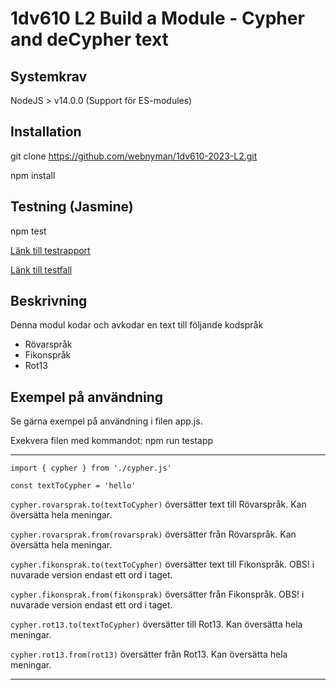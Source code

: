 # 1dv610 L2 Build a Module - Cypher and deCypher text

## Systemkrav
NodeJS > v14.0.0 (Support för ES-modules)

## Installation
git clone https://github.com/webnyman/1dv610-2023-L2.git

npm install

## Testning (Jasmine)
npm test

[Länk till testrapport](TestReport.md)

[Länk till testfall](/spec/support/)

## Beskrivning
Denna modul kodar och avkodar en text till följande kodspråk
- Rövarspråk
- Fikonspråk
- Rot13

## Exempel på användning
Se gärna exempel på användning i filen app.js.

Exekvera filen med kommandot: npm run testapp

---
`import { cypher } from './cypher.js'`

`const textToCypher = 'hello'`

`cypher.rovarsprak.to(textToCypher)` översätter text till Rövarspråk. Kan översätta hela meningar.

`cypher.rovarsprak.from(rovarsprak)` översätter från Rövarspråk. Kan översätta hela meningar.

`cypher.fikonsprak.to(textToCypher)` översätter text till Fikonspråk. OBS! i nuvarade version endast ett ord i taget.

`cypher.fikonsprak.from(fikonsprak)` översätter från Fikonspråk. OBS! i nuvarade version endast ett ord i taget.

`cypher.rot13.to(textToCypher)` översätter till Rot13. Kan översätta hela meningar.

`cypher.rot13.from(rot13)` översätter från Rot13. Kan översätta hela meningar.

---

